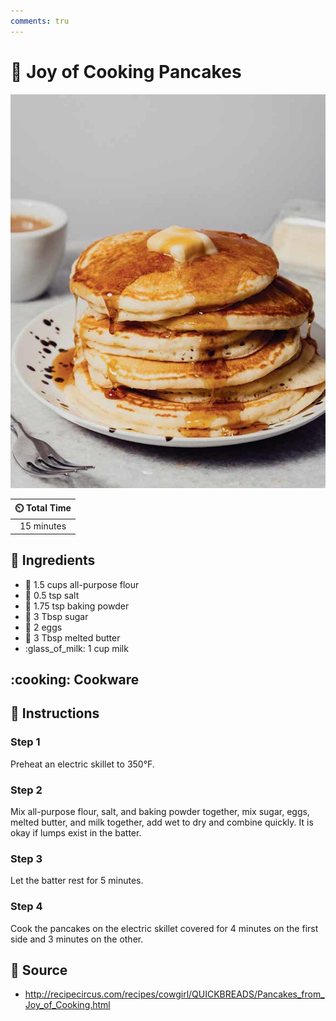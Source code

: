 ```yaml
---
comments: tru
---
```

# :pancakes: Joy of Cooking Pancakes

![Joy of Cooking Pancakes](../assets/images/joy-of-cooking-pancakes.jpg)

| :timer_clock: Total Time |
|:-----------------------: |
| 15 minutes |

## :salt: Ingredients

- :ear_of_rice: 1.5 cups all-purpose flour
- :salt: 0.5 tsp salt
- :dash: 1.75 tsp baking powder
- :candy: 3 Tbsp sugar
- :egg: 2 eggs
- :butter: 3 Tbsp melted butter
- :glass_of_milk: 1 cup milk

## :cooking: Cookware

## :pencil: Instructions

### Step 1

Preheat an electric skillet to 350°F.

### Step 2

Mix all-purpose flour, salt, and baking powder together, mix sugar, eggs, melted butter, and milk together, add wet to
dry and combine quickly. It is okay if lumps exist in the batter.

### Step 3

Let the batter rest for 5 minutes.

### Step 4

Cook the pancakes on the electric skillet covered for 4 minutes on the first side and 3 minutes on the other.

## :link: Source

- <http://recipecircus.com/recipes/cowgirl/QUICKBREADS/Pancakes_from_Joy_of_Cooking.html>
